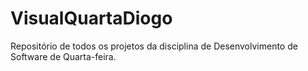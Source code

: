 # VisualQuartaDiogo
Repositório de todos os projetos da disciplina de Desenvolvimento de Software de Quarta-feira.
